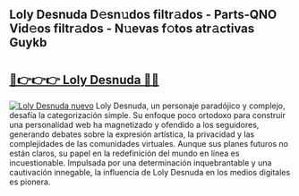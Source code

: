 ## Loly Desnuda D𝚎sn𝚞dos filtr𝚊dos - Parts-QNO Vid𝚎os filtr𝚊dos - N𝚞evas f𝚘tos atr𝚊ctivas Guykb

# <h2><a href="http://mb0pqj.tromn.icu/?c=Loly+Desnuda">🔗👉👉👉 Loly Desnuda 🔗🔗</a></h2>

[![Loly Desnuda nuevo](https://i.imgur.com/pEAQMta.gif)](http://mb0pqj.tromn.icu/?c=Loly+Desnuda)
Loly Desnuda, un personaje paradójico y complejo, desafía la categorización simple. Su enfoque poco ortodoxo para construir una personalidad web ha magnetizado y ofendido a los seguidores, generando debates sobre la expresión artística, la privacidad y las complejidades de las comunidades virtuales. Aunque sus planes futuros no están claros, su papel en la redefinición del mundo en línea es incuestionable. Impulsada por una determinación inquebrantable y una cautivación innegable, la influencia de Loly Desnuda en los medios digitales es pionera.
